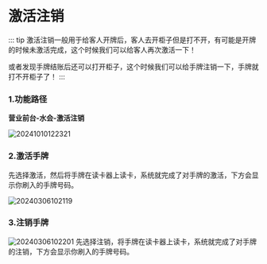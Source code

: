 # 激活注销
::: tip
激活注销一般用于给客人开牌后，客人去开柜子但是打不开，有可能是开牌的时候未激活完成，这个时候我们可以给客人再次激活一下！

或者发现手牌结账后还可以打开柜子，这个时候我们可以给手牌注销一下，手牌就打不开柜子了！
:::

### 1.功能路径
**营业前台-水会-激活注销**

![20241010122321](https://wiki-cdsoft.oss-cn-hangzhou.aliyuncs.com/20241010122321.png)

### 2.激活手牌
先选择激活，然后将手牌在读卡器上读卡，系统就完成了对手牌的激活，下方会显示你刷入的手牌号码。

![20240306102119](https://wiki-cdsoft.oss-cn-hangzhou.aliyuncs.com/20240306102119.png)
### 3.注销手牌

![20240306102201](https://wiki-cdsoft.oss-cn-hangzhou.aliyuncs.com/20240306102201.png)
先选择注销，将手牌在读卡器上读卡，系统就完成了对手牌的注销，下方会显示你刷入的手牌号码。